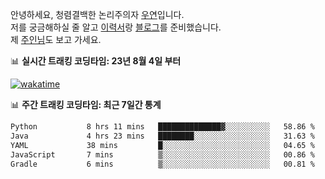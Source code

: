 안녕하세요, 청렴결백한 논리주의자 [우연](https://dev-wooyeon.github.io/quiz-app/)입니다.  
저를 궁금해하실 줄 알고 [이력서](https://ieunune.notion.site/d836ecc9172144d4b39f185b89f16a62)랑 [블로그](https://notion-blog-ieunune.vercel.app)를 준비했습니다.  
제 [주인님](https://www.instagram.com/lovely_hiru_hari_s2/)도 보고 가세요.


📊 **실시간 트래킹 코딩타임: 23년 8월 4일 부터**  

[![wakatime](https://wakatime.com/badge/user/099dd627-fdab-4072-b87a-fa91c7a76d8d.svg?style=for-the-badge)](https://wakatime.com/@099dd627-fdab-4072-b87a-fa91c7a76d8d)

📊 **주간 트래킹 코딩타임: 최근 7일간 통계**

<!--START_SECTION:waka-->

```txt
Python           8 hrs 11 mins   ██████████████▓░░░░░░░░░░   58.86 %
Java             4 hrs 23 mins   ████████░░░░░░░░░░░░░░░░░   31.63 %
YAML             38 mins         █░░░░░░░░░░░░░░░░░░░░░░░░   04.65 %
JavaScript       7 mins          ▒░░░░░░░░░░░░░░░░░░░░░░░░   00.86 %
Gradle           6 mins          ▒░░░░░░░░░░░░░░░░░░░░░░░░   00.81 %
```

<!--END_SECTION:waka-->

<!-- ![](./profile-3d-contrib/profile-night-view.svg)-->
